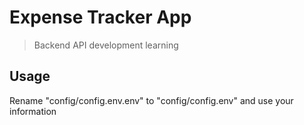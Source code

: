 # Expense Tracker App

> Backend API development learning

## Usage

Rename "config/config.env.env" to "config/config.env"
and use your information
